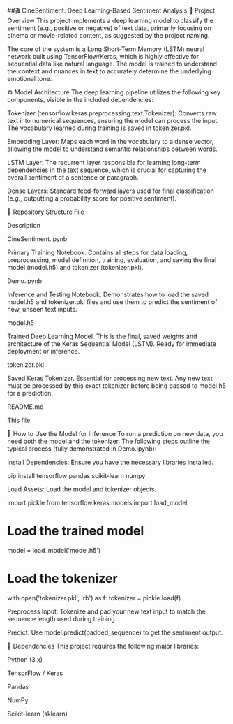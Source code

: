 ##🎬 CineSentiment: Deep Learning-Based Sentiment Analysis
🌟 Project Overview
This project implements a deep learning model to classify the sentiment (e.g., positive or negative) of text data, primarily focusing on cinema or movie-related content, as suggested by the project naming.

The core of the system is a Long Short-Term Memory (LSTM) neural network built using TensorFlow/Keras, which is highly effective for sequential data like natural language. The model is trained to understand the context and nuances in text to accurately determine the underlying emotional tone.

⚙️ Model Architecture
The deep learning pipeline utilizes the following key components, visible in the included dependencies:

Tokenizer (tensorflow.keras.preprocessing.text.Tokenizer): Converts raw text into numerical sequences, ensuring the model can process the input. The vocabulary learned during training is saved in tokenizer.pkl.

Embedding Layer: Maps each word in the vocabulary to a dense vector, allowing the model to understand semantic relationships between words.

LSTM Layer: The recurrent layer responsible for learning long-term dependencies in the text sequence, which is crucial for capturing the overall sentiment of a sentence or paragraph.

Dense Layers: Standard feed-forward layers used for final classification (e.g., outputting a probability score for positive sentiment).

📁 Repository Structure
File

Description

CineSentiment.ipynb

Primary Training Notebook. Contains all steps for data loading, preprocessing, model definition, training, evaluation, and saving the final model (model.h5) and tokenizer (tokenizer.pkl).

Demo.ipynb

Inference and Testing Notebook. Demonstrates how to load the saved model.h5 and tokenizer.pkl files and use them to predict the sentiment of new, unseen text inputs.

model.h5

Trained Deep Learning Model. This is the final, saved weights and architecture of the Keras Sequential Model (LSTM). Ready for immediate deployment or inference.

tokenizer.pkl

Saved Keras Tokenizer. Essential for processing new text. Any new text must be processed by this exact tokenizer before being passed to model.h5 for a prediction.

README.md

This file.

🚀 How to Use the Model for Inference
To run a prediction on new data, you need both the model and the tokenizer. The following steps outline the typical process (fully demonstrated in Demo.ipynb):

Install Dependencies: Ensure you have the necessary libraries installed.

pip install tensorflow pandas scikit-learn numpy

Load Assets: Load the model and tokenizer objects.

import pickle
from tensorflow.keras.models import load_model

# Load the trained model
model = load_model('model.h5')

# Load the tokenizer
with open('tokenizer.pkl', 'rb') as f:
    tokenizer = pickle.load(f)

Preprocess Input: Tokenize and pad your new text input to match the sequence length used during training.

Predict: Use model.predict(padded_sequence) to get the sentiment output.

📝 Dependencies
This project requires the following major libraries:

Python (3.x)

TensorFlow / Keras

Pandas

NumPy

Scikit-learn (sklearn)
